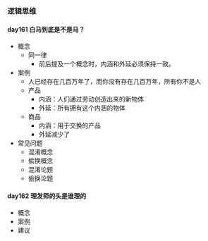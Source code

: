 ### 逻辑思维 ###
#### day161 白马到底是不是马？ ####
- 概念
	- 同一律
		- 前后提及一个概念时，内涵和外延必须保持一致。
- 案例
	- 人已经存在几百万年了，而你没有存在几百万年，所有你不是人
	- 产品
		- 内涵：人们通过劳动创造出来的新物体
		- 外延：所有拥有这个内涵的物体
	- 商品
		- 内涵：用于交换的产品
		- 外延减少了
- 常见问题
	- 混淆概念
	- 偷换概念
	- 混淆论题
	- 偷换论题


#### day162 理发师的头是谁理的 ####		
- 概念
- 案例
- 建议